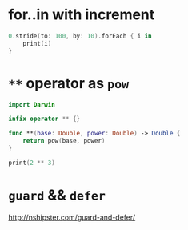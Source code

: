 # for..in with increment

```swift
0.stride(to: 100, by: 10).forEach { i in
    print(i)
}
```

# `**` operator as `pow`

```swift
import Darwin

infix operator ** {}

func **(base: Double, power: Double) -> Double {
    return pow(base, power)
}

print(2 ** 3)
```

# `guard` && `defer`

<http://nshipster.com/guard-and-defer/>
